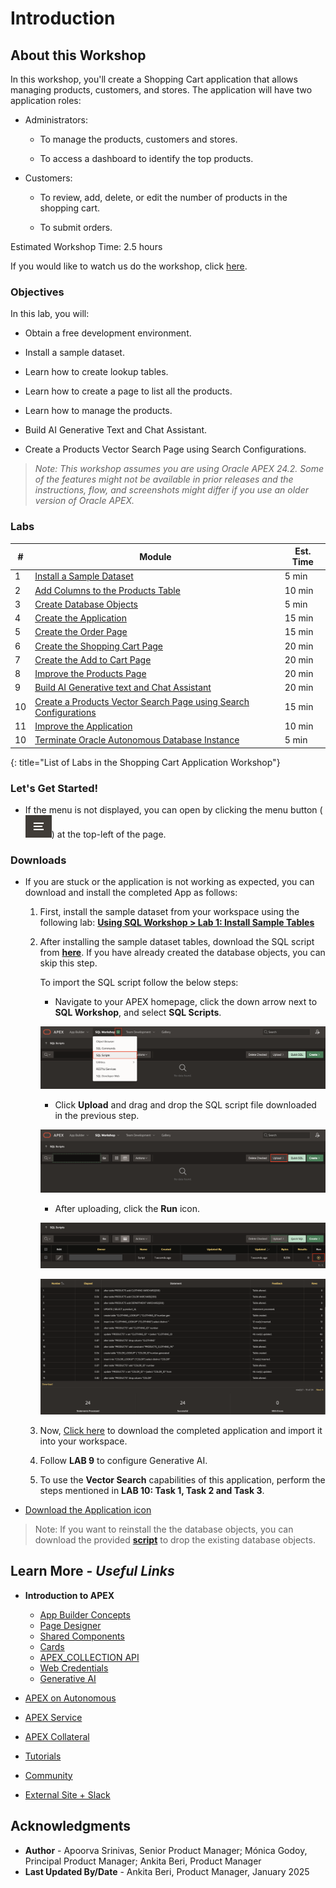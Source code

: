 # Introduction

## About this Workshop

[](youtube:6pKNt_FXP7g)

In this workshop, you'll create a Shopping Cart application that allows managing products, customers, and  stores. The application will have two application roles:

- Administrators:

    - To manage the products, customers and stores.

    - To access a dashboard to identify the top products.

- Customers:

    - To review, add, delete, or edit the number of products in the shopping cart.

    - To submit orders.

Estimated Workshop Time: 2.5 hours

<if type="odbw">If you would like to watch us do the workshop, click [here](https://youtu.be/ioduhe7gHvc).</if>

### Objectives

In this lab, you will:

- Obtain a free development environment.

- Install a sample dataset.

- Learn how to create lookup tables.

- Learn how to create a page to list all the products.

- Learn how to manage the products.

- Build AI Generative Text and Chat Assistant.

- Create a Products Vector Search Page using Search Configurations.

>*Note: This workshop assumes you are using Oracle APEX 24.2. Some of the features might not be available in prior releases and the instructions, flow, and screenshots might differ if you use an older version of Oracle APEX.*

### Labs

| # | Module | Est. Time |
| --- | --- | --- |
| 1 | [Install a Sample Dataset](?lab=1-installing-sample-tables) | 5 min |
| 2 | [Add Columns to the Products Table](?lab=2-adding-columns) | 10 min |
| 3 | [Create Database Objects](?lab=3-creating-db-objects) | 5 min |
| 4 | [Create the Application](?lab=4-create-app) | 15 min |
| 5 | [Create the Order Page](?lab=5-creating-orders-page) | 15 min |
| 6 | [Create the Shopping Cart Page](?lab=6-creating-shopping-cart) | 20 min |
| 7 | [Create the Add to Cart Page](?lab=7-creating-add-to-cart-page) | 20 min |
| 8 | [Improve the Products Page](?lab=8-improving-products) | 20 min |
| 9 | [Build AI Generative text and Chat Assistant](?lab=9-chat-assistant) | 20 min |
| 10 | [Create a Products Vector Search Page using Search Configurations](?lab=10-vector-search-configurationst) | 15 min |
| 11 | [Improve the Application](?lab=9-improving-app) | 10 min |<if type="odbw">
| 10 | [Terminate Oracle Autonomous Database Instance](?lab=terminate-adb) | 5 min |</if>
{: title="List of Labs in the Shopping Cart Application Workshop"}

### **Let's Get Started!**

- If the menu is not displayed, you can open by clicking the menu button (![Menu icon](./images/menu-button.png)) at the top-left of the page.

### Downloads

- If you are stuck or the application is not working as expected, you can download and install the completed App as follows:

    1. First, install the sample dataset from your workspace using the following lab: **[Using SQL Workshop > Lab 1: Install Sample Tables](https://livelabs.oracle.com/pls/apex/r/dbpm/livelabs/run-workshop?p210_wid=3524&p210_wec=&session=8379360721545)**

    2. After installing the sample dataset tables, download the SQL script from **[here](https://c4u04.objectstorage.us-ashburn-1.oci.customer-oci.com/p/EcTjWk2IuZPZeNnD_fYMcgUhdNDIDA6rt9gaFj_WZMiL7VvxPBNMY60837hu5hga/n/c4u04/b/livelabsfiles/o/labfiles%2FOnlineShoppingApp-PartialDDLs.sql)**. If you have already created the database objects, you can skip this step.

        To import the SQL script follow the below steps:

        - Navigate to your APEX homepage, click the down arrow next to **SQL Workshop**, and select **SQL Scripts**.

        ![Workspace home page](./images/click-sqlscript.png " ")

        - Click **Upload** and drag and drop the SQL script file downloaded in the previous step.

        ![Workspace home page](./images/click-upload.png " ")

        - After uploading, click the **Run** icon.

        ![Workspace home page](./images/run-script.png " ")

        ![Workspace home page](./images/partial-ddl-success.png " ")

    3. Now, [Click here](https://c4u04.objectstorage.us-ashburn-1.oci.customer-oci.com/p/EcTjWk2IuZPZeNnD_fYMcgUhdNDIDA6rt9gaFj_WZMiL7VvxPBNMY60837hu5hga/n/c4u04/b/livelabsfiles/o/labfiles%2Foic-library_acme-shop.sql) to download the completed application and import it into your workspace.

    4. Follow **LAB 9** to configure Generative AI.

    5. To use the **Vector Search** capabilities of this application, perform the steps mentioned in **LAB 10: Task 1, Task 2  and Task 3**.

- [Download the Application icon](./images/shopping-cart-01.png)

> Note: If you want to reinstall the the database objects, you can download the provided **[script](https://c4u04.objectstorage.us-ashburn-1.oci.customer-oci.com/p/EcTjWk2IuZPZeNnD_fYMcgUhdNDIDA6rt9gaFj_WZMiL7VvxPBNMY60837hu5hga/n/c4u04/b/livelabsfiles/o/labfiles%2FCleanup-Scripts.sql)** to drop the existing database objects.

## Learn More - *Useful Links*

- **Introduction to APEX**
    - [App Builder Concepts](https://docs.oracle.com/en/database/oracle/apex/24.2/htmdb/application-builder-concepts.html#GUID-6D22E307-6D48-49BC-9FDC-A7D8B037E46A)
    - [Page Designer](https://docs.oracle.com/en/database/oracle/apex/24.2/htmdb/about-page-designer.html#GUID-F4A825A2-6BD5-4A11-8D68-B24B2B6ED18B)
    - [Shared Components](https://docs.oracle.com/en/database/oracle/apex/24.2/htmdb/shared-components-page.html#GUID-2CDE44A1-E219-44BC-B983-B6780266F315)
    - [Cards](https://docs.oracle.com/en/database/oracle/apex/24.2/htmdb/managing-cards.html#GUID-4B524AC4-9507-45EB-B4EA-A4D33F469B2D)
    - [APEX_COLLECTION API](https://docs.oracle.com/en/database/oracle/apex/24.2/aeapi/APEX_COLLECTION.html#GUID-859B488C-2628-44D7-969F-50872C685B76)
    - [Web Credentials](https://docs.oracle.com/en/database/oracle/apex/24.2/htmdb/creating-web-credentials.html)
    - [Generative AI](https://docs.oracle.com/en/database/oracle/apex/24.2/htmdb/managing-generative-ai-in-apex.html#HTMDB-GUID-FDA021EF-D1A4-42AB-886F-617BE89B2557)

- [APEX on Autonomous](https://apex.oracle.com/autonomous)
- [APEX Service](https://apex.oracle.com/en/platform/apex-service/)
- [APEX Collateral](https://apex.oracle.com)
- [Tutorials](https://apex.oracle.com/en/learn/tutorials)
- [Community](https://apex.oracle.com/community)
- [External Site + Slack](http://apex.world)

## Acknowledgments

- **Author** - Apoorva Srinivas, Senior Product Manager; Mónica Godoy, Principal Product Manager; Ankita Beri, Product Manager
- **Last Updated By/Date** - Ankita Beri, Product Manager, January 2025
